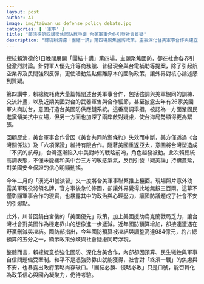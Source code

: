 ```yaml
---
layout: post
author: AI
image: img/taiwan_us_defense_policy_debate.jpg
categories: [ '軍事' ]
title: "賴清德第四講聚焦國防惹爭議 台美軍事合作引發社會質疑"
description: "總統賴清德「團結十講」第四場聚焦國防政策，主張深化台美軍事合作與建立國防供應鏈，卻因相關配套提案引發社會爭議。除引起航空、民生領域反彈，也導致外界質疑政策核心。隨著歷史背景下的美台合作定位敏感，「疑美論」蔓延，國防預算分歧與民眾安全感下降，凸顯政府在政策溝通與社會信心上的挑戰。"
---
```

總統賴清德於1日晚間展開「團結十講」第四場，主題聚焦國防，卻在社會各界引發激烈討論。針對軍人優先升等商務艙、普發現金與台電補助等提案，除了引起航空業界及民間強烈反彈，更使活動焦點偏離原本的國防政策，讓外界對核心論述感到質疑。

第四講中，賴總統耗費大量篇幅闡述台美軍事合作，包括強調與美軍協同的訓練、交流計畫，以及近期美國對台的武器軍售與合作細節，甚至披露去年有26家美國軍火商訪台，意圖打造台美國防供應鏈系統。這番高調舉措，被認為一方面鞏固民進黨傾美抗中立場，但另一方面也加深了兩岸敵對疑慮，使台海局勢顯得更為緊張。

回顧歷史，美台軍事合作曾因《美台共同防禦條約》失效而中斷，美方僅透過《台灣關係法》及「六項保證」維持有限合作。隨著美國重返亞太，意圖將台灣塑造成「不沉的航母」，台灣逐漸陷入中美對峙的戰略前哨，角色越發被動。此次賴總統高調表態，不僅未能緩和美中台三方的敏感氣氛，反倒引發「疑美論」持續蔓延，對美國安全保證的信心明顯動搖。

今年二月的「漢光41號演習」又一度將台美軍事聯繫推上檯面。現場照片意外洩露美軍現役將領名牌，官方事後急忙修圖，卻讓外界覺得此地無銀三百兩。這幕不僅彰顯軍事合作的現實，也暴露其中的政治與心理壓力，讓國防議題成了社會不安的引爆點。

此外，川普回鍋白宮後的「美國優先」政策，加上美國援助烏克蘭戰局乏力，讓台灣社會對美國作為穩定靠山的想像進一步遞減。近年國防預算增加，卻接連遭遇在野黨刪減與凍結。國防部指出，今年國防預算被凍結與調整高達984億元，約占總預算的五分之一，顯示政策分歧與社會疑慮同時浮現。

整體而言，賴總統意欲強化國防、深化台美合作，內部卻因預算、民生犧牲與軍事自信問題備受牽制。和平不是憑強勢靠山就能獲得，社會對「終須一戰」的焦慮與不安，也暴露出政府策略尚存破口。「團結必勝、侵略必敗」只是口號，能否轉化為政策信心與國內凝聚力，仍待考驗。